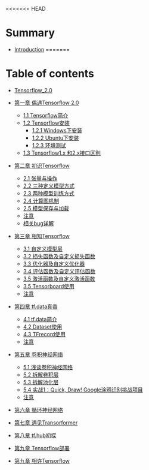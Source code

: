 <<<<<<< HEAD
# Summary

* [Introduction](README.md)
=======
# Table of contents

* [Tensorflow\_2.0](README.md)

* [第一章 偶遇Tensorflow 2.0]()

  * [1.1 Tensorflow简介](./ch1/tensorflow简介.md)
  * [1.2 Tensorflow安装]()
    * [1.2.1 Windows下安装](/ch1/Windows下安装.md)
    * [1.2.2 Ubuntu下安装](/ch1/Ubuntu下安装.md)
    * [1.2.3 环境测试]()
  * [1.3 Tensorflow1.x 和2.x接口区别]()

* [第二章 初识Tensorflow]()

  * [2.1 张量与操作](/ch2/张量与操作.md)
  * [2.2 三种定义模型方式](/ch2/三种建模方式.md)
  * [2.3 两种模型训练方式](/ch2/模型训练.md)
  * [2.4 计算图机制](/ch2/计算图机制.md)
  * [2.5 模型保存与加载](/ch2/模型保存与加载.md)
  * [注意](/ch2/注意.md)
  * [相关bug详解](/ch2/注意.md)

* [第三章 相知Tensorflow]()

  * [3.1 自定义模型层](/ch3/自定义模型层.md)
  * [3.2 损失函数及自定义损失函数](/ch3/损失函数及自定义损失函数.md)
  * [3.3 优化器及自定义优化器](/ch3/优化器及自定义优化器.md)
  * [3.4 评估函数及自定义评估函数](/ch3/评估函数及自定义评估函数.md)
  * [3.5 激活函数及自定义激活函数](/ch3/激活函数及自定义激活函数.md)
  * [3.5 Tensorboard使用](/ch3/Tensorboard使用.md)
  * [注意](/ch3/注意.md)


* [第四章 tf.data真香]()
  * [4.1 tf.data简介](/ch4/tf.data简介.md)
  * [4.2 Dataset使用](/ch4/Dataset使用.md)
  * [4.3 TFrecord使用](/ch4/TFrecord使用.md)
  * [注意](/ch4/注意.md)

* [第五章 卷积神经网络]()
  * [5.1 浅谈卷积神经网络](/ch5/浅谈卷积神经网络.md)
  * [5.2 拆解卷积层](/ch5/拆解卷积层.md)
  * [5.3 拆解池化层](/ch5/拆解池化层.md)
  * [5.4 实战1：Quick, Draw! Google涂鸦识别挑战项目](/ch5/实战1.md)
  * [注意](/ch4/注意.md)

* [第六章 循环神经网络]()

* [第七章 遇见Transorformer]()

* [第八章 tf.hub初探]()

* [第九章 Tensorflow部署]()

* [第九章 相许Tensorflow]()

  

